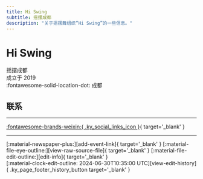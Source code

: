 ```yaml
---
title: Hi Swing
subtitle: 摇摆成都
description: "关于摇摆舞组织“Hi Swing”的一些信息。"
---
```


# Hi Swing

摇摆成都  
成立于 2019  
:fontawesome-solid-location-dot: 成都  


## 联系


---

 [:fontawesome-brands-weixin:{ .ky_social_links_icon }](# "HiSwing摇摆成都"){ target='_blank' }

---

<div class="ky_page_footer" markdown>
<div class="ky_page_footer_trailing" markdown="span">
[:material-newspaper-plus:][add-event-link]{ target='_blank' }
[:material-file-eye-outline:][view-raw-source-file]{ target='_blank' }
[:material-file-edit-outline:][edit-info]{ target='_blank' }
</div>
<div class="ky_page_footer_leading" markdown="span">
[:material-clock-edit-outline: 2024-06-30T10:35:00 UTC][view-edit-history]{ .ky_page_footer_history_button target='_blank' }
</div>
</div>

[add-event-link]: https://github.com/swingdance/events/issues/new?assignees=&labels=add+event&projects=&template=02-add_entity.yml&title=%5Bcn%5D%20%3CName%3E&region=cn&province=Sichuan&city=Chengdu&org_id=hi-swing "添加活动"
[view-raw-source-file]: https://github.com/swingdance/orgs/blob/main/cn/hi-swing.json "查看原始源文件"
[edit-info]: https://github.com/swingdance/orgs/issues/new?assignees=&labels=update+org&projects=&template=03-update_entity.yml&title=%5Bcn%5D%20Hi%20Swing&region=cn&id=hi-swing&name=Hi%20Swing "编辑信息"

[view-edit-history]: https://github.com/swingdance/orgs/commits/main/cn/hi-swing.json "查看编辑历史"

